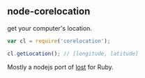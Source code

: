 ## node-corelocation

get your computer's location.

```js
var cl = require('corelocation');

cl.getLocation(); // [longitude, latitude]
```

Mostly a nodejs port of [lost](https://github.com/evanphx/lost) for Ruby.
